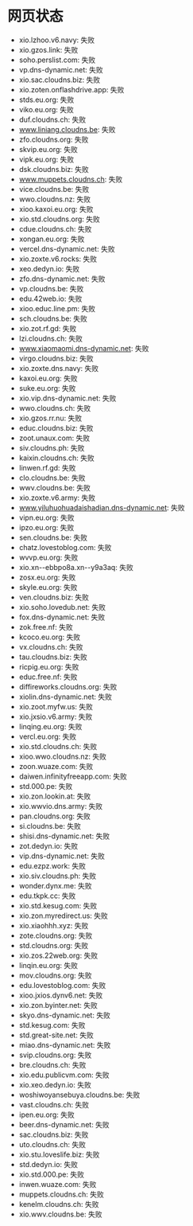 # 网页状态
- xio.lzhoo.v6.navy: 失败
- xio.gzos.link: 失败
- soho.perslist.com: 失败
- vp.dns-dynamic.net: 失败
- xio.sac.cloudns.biz: 失败
- xio.zoten.onflashdrive.app: 失败
- stds.eu.org: 失败
- viko.eu.org: 失败
- duf.cloudns.ch: 失败
- www.liniang.cloudns.be: 失败
- zfo.cloudns.org: 失败
- skvip.eu.org: 失败
- vipk.eu.org: 失败
- dsk.cloudns.biz: 失败
- www.muppets.cloudns.ch: 失败
- vice.cloudns.be: 失败
- wwo.cloudns.nz: 失败
- xioo.kaxoi.eu.org: 失败
- xio.std.cloudns.org: 失败
- cdue.cloudns.ch: 失败
- xongan.eu.org: 失败
- vercel.dns-dynamic.net: 失败
- xio.zoxte.v6.rocks: 失败
- xeo.dedyn.io: 失败
- zfo.dns-dynamic.net: 失败
- vp.cloudns.be: 失败
- edu.42web.io: 失败
- xioo.educ.line.pm: 失败
- sch.cloudns.be: 失败
- xio.zot.rf.gd: 失败
- lzi.cloudns.ch: 失败
- www.xiaomaomi.dns-dynamic.net: 失败
- virgo.cloudns.biz: 失败
- xio.zoxte.dns.navy: 失败
- kaxoi.eu.org: 失败
- suke.eu.org: 失败
- xio.vip.dns-dynamic.net: 失败
- wwo.cloudns.ch: 失败
- xio.gzos.rr.nu: 失败
- educ.cloudns.biz: 失败
- zoot.unaux.com: 失败
- siv.cloudns.ph: 失败
- kaixin.cloudns.ch: 失败
- linwen.rf.gd: 失败
- clo.cloudns.be: 失败
- wwv.cloudns.be: 失败
- xio.zoxte.v6.army: 失败
- www.yiluhuohuadaishadian.dns-dynamic.net: 失败
- vipn.eu.org: 失败
- ipzo.eu.org: 失败
- sen.cloudns.be: 失败
- chatz.lovestoblog.com: 失败
- wvvp.eu.org: 失败
- xio.xn--ebbpo8a.xn--y9a3aq: 失败
- zosx.eu.org: 失败
- skyle.eu.org: 失败
- ven.cloudns.biz: 失败
- xio.soho.lovedub.net: 失败
- fox.dns-dynamic.net: 失败
- zok.free.nf: 失败
- kcoco.eu.org: 失败
- vx.cloudns.ch: 失败
- tau.cloudns.biz: 失败
- ricpig.eu.org: 失败
- educ.free.nf: 失败
- diffireworks.cloudns.org: 失败
- xiolin.dns-dynamic.net: 失败
- xio.zoot.myfw.us: 失败
- xio.jxsio.v6.army: 失败
- linqing.eu.org: 失败
- vercl.eu.org: 失败
- xio.std.cloudns.ch: 失败
- xioo.wwo.cloudns.nz: 失败
- zoon.wuaze.com: 失败
- daiwen.infinityfreeapp.com: 失败
- std.000.pe: 失败
- xio.zon.lookin.at: 失败
- xio.wwvio.dns.army: 失败
- pan.cloudns.org: 失败
- si.cloudns.be: 失败
- shisi.dns-dynamic.net: 失败
- zot.dedyn.io: 失败
- vip.dns-dynamic.net: 失败
- edu.ezpz.work: 失败
- xio.siv.cloudns.ph: 失败
- wonder.dynx.me: 失败
- edu.tkpk.cc: 失败
- xio.std.kesug.com: 失败
- xio.zon.myredirect.us: 失败
- xio.xiaohhh.xyz: 失败
- zote.cloudns.org: 失败
- std.cloudns.org: 失败
- xio.zos.22web.org: 失败
- linqin.eu.org: 失败
- mov.cloudns.org: 失败
- edu.lovestoblog.com: 失败
- xioo.jxios.dynv6.net: 失败
- xio.zon.byinter.net: 失败
- skyo.dns-dynamic.net: 失败
- std.kesug.com: 失败
- std.great-site.net: 失败
- miao.dns-dynamic.net: 失败
- svip.cloudns.org: 失败
- bre.cloudns.ch: 失败
- xio.edu.publicvm.com: 失败
- xio.xeo.dedyn.io: 失败
- woshiwoyansebuya.cloudns.be: 失败
- vast.cloudns.ch: 失败
- ipen.eu.org: 失败
- beer.dns-dynamic.net: 失败
- sac.cloudns.biz: 失败
- uto.cloudns.ch: 失败
- xio.stu.loveslife.biz: 失败
- std.dedyn.io: 失败
- xio.std.000.pe: 失败
- inwen.wuaze.com: 失败
- muppets.cloudns.ch: 失败
- kenelm.cloudns.ch: 失败
- xio.wwv.cloudns.be: 失败
